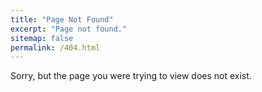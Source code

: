 ```yaml
---
title: "Page Not Found"
excerpt: "Page not found."
sitemap: false
permalink: /404.html
---
```


Sorry, but the page you were trying to view does not exist.